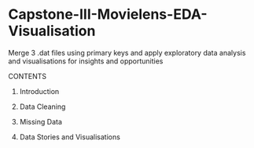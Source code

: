 # Capstone-III-Movielens-EDA-Visualisation
Merge 3 .dat files using primary keys and apply exploratory data analysis and visualisations for insights and opportunities


CONTENTS

1.	Introduction

2.	Data Cleaning

3.	Missing Data

4.	Data Stories and Visualisations
